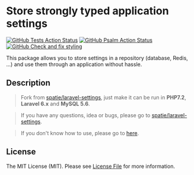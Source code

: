 # Store strongly typed application settings

[![GitHub Tests Action Status](https://github.com/JimChenWYU/laravel-settings/actions/workflows/run-tests.yml/badge.svg)](https://github.com/JimChenWYU/laravel-settings/actions/workflows/run-tests.yml)
[![GitHub Psalm Action Status](https://github.com/JimChenWYU/laravel-settings/actions/workflows/psalm.yml/badge.svg)](https://github.com/JimChenWYU/laravel-settings/actions/workflows/psalm.yml)
[![GitHub Check and fix styling](https://github.com/JimChenWYU/laravel-settings/actions/workflows/php-cs-fixer.yml/badge.svg)](https://github.com/JimChenWYU/laravel-settings/actions/workflows/php-cs-fixer.yml)

This package allows you to store settings in a repository (database, Redis, ...) and use them through an application without hassle.

## Description

> Fork from [spatie/laravel-settings](https://github.com/spatie/laravel-settings), just make it can be run in **PHP7.2**, **Laravel 6.x** and **MySQL 5.6**.

> If you have any questions, idea or bugs, please go to [spatie/laravel-settings](https://github.com/spatie/laravel-settings/issues).

> If you don't know how to use, please go to [here](https://github.com/spatie/laravel-settings#usage).

## License

The MIT License (MIT). Please see [License File](LICENSE.md) for more information.

